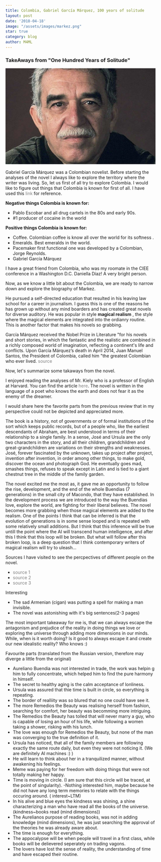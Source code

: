```yaml
---
title: Colombia, Gabriel García Márquez, 100 years of solitude
layout: post
date: '2018-04-18'
image: "/assets/images/markez.png"
star: true
category: blog
author: M4ML
---
```


<style>
    body {
        margin: auto;
    	width: 50%;
    	padding-top:5%;
    }		
		a {
			 text-decoration: none;
			 color:grey;
		}
</style>

### TakeAways from "One Hundred Years of Solitude"
<img src="markez.png">

Gabriel  García Márquez  was a Colombian novelist. Before starting the analyses of the novel I always like to explore the territory where the writer was living. So, let us first of all try to explore Colombia.
I would like to figure out things that Colombia is known for first of all. I have used this [link](https://www.quora.com/What-is-Colombia-known-for) for reference.

<b> Negative things Colombia is known for:</b>

- Pablo Escobar and all drug cartels in the 80s and early 90s.
- #1 producer of cocaine in the world

<b>Positive things Colombia is known for:</b>

- Coffee. Colombian coffee is know all over the world for its softness .
- Emeralds. Best emeralds in the world. 
- Pacemaker first functional one was developed by a Colombian, Jorge Reynolds. 
- Gabriel García Márquez 

I have a great friend from Colombia, who was my roomate in the CIEE conference in a Washington D.C. Daniella Díaz! 
A very bright person.

Now, as we know a little bit about the Colombia,  we are ready to narrow down and explore the biography of Markez.

He pursued a self-directed education that resulted in his leaving law school for a career in journalism. I guess this is one of the reasons he has grown up without any mind boarders and has created great novels for diverse auditory.
He was popular in style <b>magical realism</b> , the style where the magical elements are integrated into the ordianry routine. This is another factor that makes his novels so grabbing.

García Márquez received the Nobel Prize in Literature  "for his novels and short stories, in which the fantastic and the realistic are combined in a richly composed world of imagination, reflecting a continent's life and conflicts. Upon García Márquez’s death in April 2014, Juan Manuel Santos, the President of Colombia, called him "the greatest Colombian who ever lived. [source](https://en.wikipedia.org/wiki/Gabriel_Garc%C3%ADa_M%C3%A1rquez#Nobel_Prize)

Now, let's summarize some takaways from the novel.

I enjoyed reading the analyses of Mr. Kiely who is a professor of English at Harvard.  You can find the article [here](https://archive.nytimes.com/www.nytimes.com/books/97/06/15/reviews/marque-solitude.html?_r=1). The novel is written in the language of a poet who knows the earth and does not fear it as the enemy of the dreamer.

I would share here the favorite parts from the previous review that in my perspective could not be depicted and appreciated more.

The book is a history, not of governments or of formal institutions of the sort which keeps public records, but of a people who, like the earliest descendants of Abraham, are best understood in terms of their relationship to a single family. In a sense, José and Ursula are the only two characters in the story, and all their children, grandchildren and great-grandchildren are variations on their strengths and weaknesses. José, forever fascinated by the unknown, takes up project after project, invention after invention, in order among other things, to make gold, discover the ocean and photograph God. He eventually goes mad, smashes things, refuses to speak except in Latin and is tied to a giant chestnut tree in the middle of the family garden.

The novel excited me the most as, it gave me an opportunity to follow the rise, development, and the end of the whole Buendias (7 generations) in the small city of Macondo, that they have established. In the development process we are introduced to the way the Buendias love, explore the world, are fighting for their liberal believes. The novel becomes more grabbing when those magical elements are added to the realism. One of the points I think that can be inferred is that the evolution of generations is in some sense looped and is repeated with some relatively small additions. 
But I think that this inference will be true untill the point where the AI will transcend human intelligence, and after this I think that this loop will be broken. But what will follow after this broken loop, is a deep question that I think contemporary writers of magical realism will try to uleash...

Sources I have visited to see the percpectives of different people on the novel.

- [source 1](https://www.youtube.com/watch?v=0tK2xtK2OAk)
- [source 2](https://www.shmoop.com/one-hundred-years-solitude/setting.html)
- [source 3](https://archive.nytimes.com/www.nytimes.com/books/97/06/15/reviews/marque-solitude.html?_r=1)

Interesting

- The sad Armenian (cigan) was putting a spell for making a man invisible.
- The novel was astonishing with it's big sentences(2-3 pages)

The most important takeaway for me is, that we can always escape the antagonism and prejudice of the reality in doing things we love or exploring the universe through adding more dimensions in our minds. While, when is it worth doing? Is it good to always escape it and create our new idealistic reality? Who knows :)

Favourite parts (translated from the Russian version, therefore may diverge a little from the original)

- Aureliano Buendia was not interested in trade, the work was helpin g him to fully concentrate, which helped him to find the pure harmony in himself.
- The secret to healthy aging is the calm acceptance of lonliness.
- Ursula was assured that thie time is built in circle, so everything is repeating.
- The border of realliity was so blured that no one could have see it.
- The more Remedios the Beauty was realising herself from fashion, searching for comfort,  her beauty was becomming     more intriguing.
- The Remedios the Beauty has tolled that will never marry a guy, who is capable of losing an hour of his life, while following a women taking a shower, risking with his lunch.
- The love was enough for Remedios the Beauty, but none of the man was converging to the true definition of it.
- Ursula has noticed, that all of the family members are following exactly the same route daily, but even they were not noticing it. (We are definitely AI machines :) )
- He will learn to think about her in a tranquilized manner, without awakening his feelings.
- Meme was paying for her freedom with doing things that were not totally making her happy.
- Time is moving in circle. (I am sure that this circle will be traced, at the point of singularity).
-Nothing interested him, maybe because he did not have any long term memories to relate with the things occuring around.
( interest~LTM)
- In his alive and blue eyes the kindness was shining, a shine characterizing a man who have read all the books of the universe.
(kindness~books read (mind dimensions))
- The Aurelianos purpose of reading books, was not in adding knowledge (mind dimensions), he was just searching the approval of the theories he was already aware about.
- The time is enough for everything.
- The appocalypse will be when people will travel in a first class, while books will be delievered seperately on trading vagons.
- The lovers have lost the sense of reality, the understanding of time and have escaped their routine.